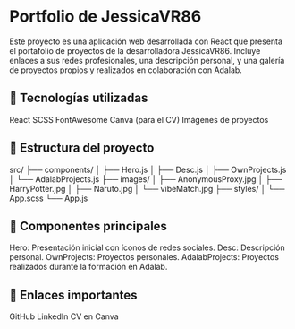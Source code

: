 #  Portfolio de JessicaVR86
Este proyecto es una aplicación web desarrollada con React que presenta el portafolio de proyectos de la desarrolladora JessicaVR86. Incluye enlaces a sus redes profesionales, una descripción personal, y una galería de proyectos propios y realizados en colaboración con Adalab.

## 🚀 Tecnologías utilizadas
React
SCSS
FontAwesome
Canva (para el CV)
Imágenes de proyectos
## 📁 Estructura del proyecto
src/
├── components/
│   ├── Hero.js
│   ├── Desc.js
│   ├── OwnProjects.js
│   └── AdalabProjects.js
├── images/
│   ├── AnonymousProxy.jpg
│   ├── HarryPotter.jpg
│   ├── Naruto.jpg
│   └── vibeMatch.jpg
├── styles/
│   └── App.scss
└── App.js
## 🧩 Componentes principales
Hero: Presentación inicial con íconos de redes sociales.
Desc: Descripción personal.
OwnProjects: Proyectos personales.
AdalabProjects: Proyectos realizados durante la formación en Adalab.
## 🔗 Enlaces importantes
GitHub
LinkedIn
CV en Canva